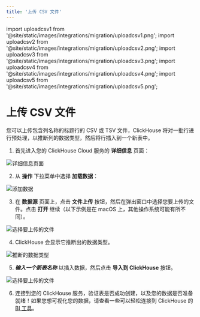 ```yaml
---
title: '上传 CSV 文件'
---
```


import uploadcsv1 from '@site/static/images/integrations/migration/uploadcsv1.png';
import uploadcsv2 from '@site/static/images/integrations/migration/uploadcsv2.png';
import uploadcsv3 from '@site/static/images/integrations/migration/uploadcsv3.png';
import uploadcsv4 from '@site/static/images/integrations/migration/uploadcsv4.png';
import uploadcsv5 from '@site/static/images/integrations/migration/uploadcsv5.png';


# 上传 CSV 文件

您可以上传包含列名称的标题行的 CSV 或 TSV 文件，ClickHouse 将对一批行进行预处理，以推断列的数据类型，然后将行插入到一个新表中。

1. 首先进入您的 ClickHouse Cloud 服务的 **详细信息** 页面：

<img src={uploadcsv1} class="image" alt="详细信息页面" />

2. 从 **操作** 下拉菜单中选择 **加载数据**：

<img src={uploadcsv2} class="image" alt="添加数据" />

3. 在 **数据源** 页面上，点击 **文件上传** 按钮，然后在弹出窗口中选择您要上传的文件。点击 **打开** 继续（以下示例是在 macOS 上，其他操作系统可能有所不同）。

<img src={uploadcsv3} class="image" alt="选择要上传的文件" />

4. ClickHouse 会显示它推断出的数据类型。

<img src={uploadcsv4} class="image" alt="推断的数据类型" />

5. ***输入一个新表名称*** 以插入数据，然后点击 **导入到 ClickHouse** 按钮。

<img src={uploadcsv5} class="image" alt="选择要上传的文件" />

6. 连接到您的 ClickHouse 服务，验证表是否成功创建，以及您的数据是否准备就绪！如果您想可视化您的数据，请查看一些可以轻松连接到 ClickHouse 的 [BI 工具](../data-visualization/index.md)。
